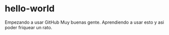 # hello-world
Empezando a usar GitHub 
Muy buenas gente. Aprendiendo a usar esto y asi poder friquear un rato.

